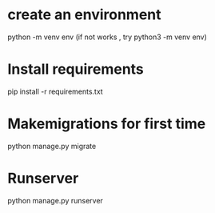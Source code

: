 # create an environment
python -m venv env (if not works , try python3 -m venv env)

# Install requirements
pip install -r requirements.txt

# Makemigrations for first time
python manage.py migrate

# Runserver
python manage.py runserver



